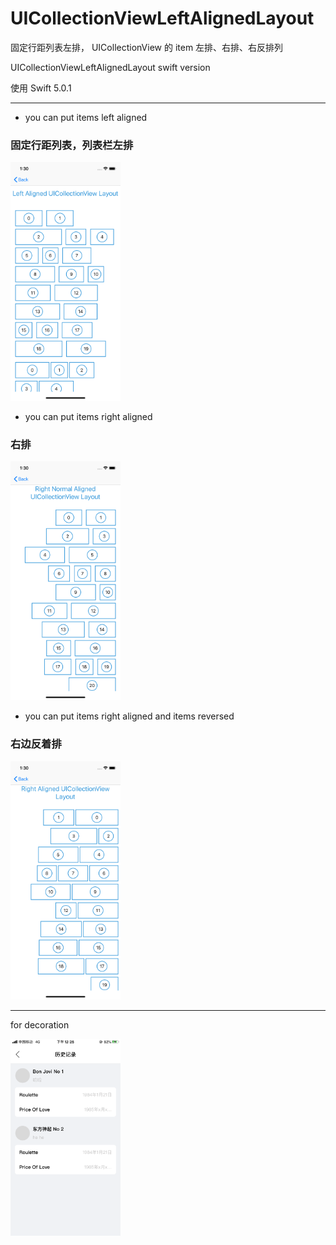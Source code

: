 # UICollectionViewLeftAlignedLayout


固定行距列表左排， UICollectionView 的 item 左排、右排、右反排列

UICollectionViewLeftAlignedLayout swift version

使用 Swift 5.0.1

<hr>


* you can put items left aligned

### 固定行距列表，列表栏左排

<img width="35%" height="35%"  src="https://github.com/BoxDengJZ/UICollectionViewLeftAlignedLayout/blob/master/Images/0.png">



* you can put items right aligned

### 右排

<img width="35%" height="35%"  src="https://github.com/BoxDengJZ/UICollectionViewLeftAlignedLayout/blob/master/Images/1.png">



* you can put items right aligned and items reversed

### 右边反着排

<img width="35%" height="35%"  src="https://github.com/BoxDengJZ/UICollectionViewLeftAlignedLayout/blob/master/Images/2.png">





<hr>



for decoration


<img width="35%" height="35%"  src="https://github.com/BoxDengJZ/UICollectionViewLeftAlignedLayout/blob/master/Images/deco.png">
